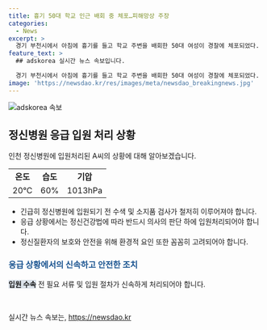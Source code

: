 ```yaml
---
title: 흉기 50대 학교 인근 배회 중 체포…피해망상 주장
categories:
  - News
excerpt: >
  경기 부천시에서 아침에 흉기를 들고 학교 주변을 배회한 50대 여성이 경찰에 체포되었다. A씨는 피해망상이 있다며 행동한 이유를 설명했고, 경찰은 A씨를 정신병원에 응급 입원시켰다. A씨는 치료 후 추가 조사될 예정이다.
feature_text: >
  ## adskorea 실시간 뉴스 속보입니다.

  경기 부천시에서 아침에 흉기를 들고 학교 주변을 배회한 50대 여성이 경찰에 체포되었다. A씨는 피해망상이 있다며 행동한 이유를 설명했고, 경찰은 A씨를 정신병원에 응급 입원시켰다. A씨는 치료 후 추가 조사될 예정이다.
image: 'https://newsdao.kr/res/images/meta/newsdao_breakingnews.jpg'
---
```


<p><img src="https://newsdao.kr/res/images/meta/newsdao_breakingnews.jpg" alt="adskorea 속보" /></p>

<h2 data-ke-size="size26">정신병원 응급 입원 처리 상황</h2>

<p data-ke-size="size16">인천 정신병원에 입원처리된 A씨의 상황에 대해 알아보겠습니다.</p>

<table>
  <tr>
    <td style="text-align: center; height: 17px;"><b>온도</b></td>
    <td style="text-align: center; height: 17px;"><b>습도</b></td>
    <td style="text-align: center; height: 17px;"><b>기압</b></td>
  </tr>
  <tr>
    <td style="text-align: center; height: 17px;">20°C</td>
    <td style="text-align: center; height: 17px;">60%</td>
    <td style="text-align: center; height: 17px;">1013hPa</td>
  </tr>
</table>

<ul>
  <li>긴급히 정신병원에 입원되기 전 수색 및 소지품 검사가 철저히 이루어져야 합니다.</li>
  <li>응급 상황에서는 정신건강법에 따라 반드시 의사의 판단 하에 입원처리되어야 합니다.</li>
  <li>정신질환자의 보호와 안전을 위해 환경적 요인 또한 꼼꼼히 고려되어야 합니다.</li>
</ul>

<h3><b><span style="color: #1a5490;">응급 상황에서의 신속하고 안전한 조치</span></b></h3>

<p><b><span style="background-color: #21538527;">입원 수속</span></b> 전 필요 서류 및 입원 절차가 신속하게 처리되어야 합니다.</p>

<p data-ke-size="size16">&nbsp;</p>
실시간 뉴스 속보는, <a href="https://newsdao.kr" rel="dofollow">https://newsdao.kr</a>



